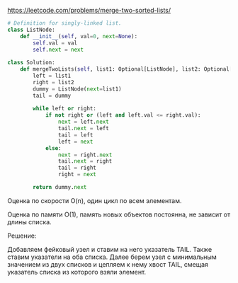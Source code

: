 https://leetcode.com/problems/merge-two-sorted-lists/

```python
# Definition for singly-linked list.
class ListNode:
    def __init__(self, val=0, next=None):
        self.val = val
        self.next = next
        
class Solution:
    def mergeTwoLists(self, list1: Optional[ListNode], list2: Optional[ListNode]) -> Optional[ListNode]:
        left = list1
        right = list2
        dummy = ListNode(next=list1)
        tail = dummy
        
        while left or right:
            if not right or (left and left.val <= right.val):
                next = left.next
                tail.next = left
                tail = left
                left = next
            else:
                next = right.next
                tail.next = right
                tail = right
                right = next

        return dummy.next
```
Оценка по скорости O(n), один цикл по всем элементам.

Оценка по памяти O(1), память новых объектов постоянна, 
не зависит от длины списка.

Решение:

Добавляем фейковый узел и ставим на него указатель TAIL. 
Также ставим указатели на оба списка. 
Далее берем узел с минимальным значением из двух списков и цепляем к нему хвост TAIL,
смещая указатель списка из которого взяли элемент.
